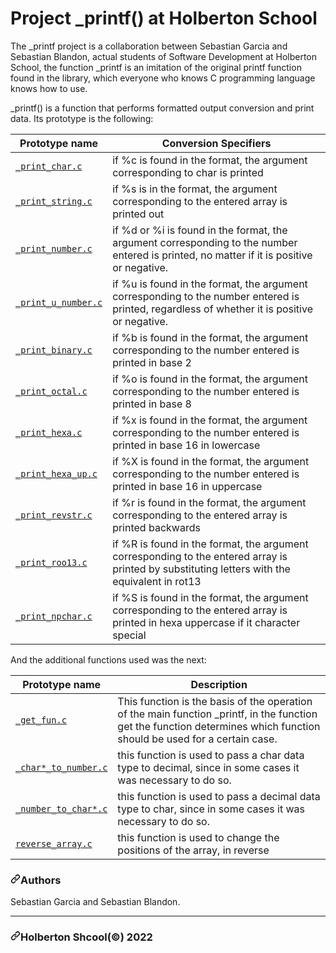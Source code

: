 <h1 class="gap">Project _printf() at Holberton School</h1>
<p dir="auto">The _printf project is a collaboration between Sebastian Garcia and Sebastian Blandon, actual students of Software Development at Holberton School, the function _printf is an imitation of the original printf function found in the <stdio.h> library, which everyone who knows C programming language knows how to use.</p>
<p dir="auto">_printf() is a function that performs formatted output conversion and print data. Its prototype is the following:</p>

<table>
<thead>
<tr>
<th>Prototype name</th>
<th>Conversion Specifiers</th>
</tr>
</thead>
<tbody>
<tr>
<td><a href="https://github.com/SebasGTX1/printf/blob/master/_print_char.c"><code>_print_char.c</code></a></td>
<td>if %c is found in the format, the argument corresponding to char is printed</td>
</tr>
<tr>
<td><a href="https://github.com/SebasGTX1/printf/blob/master/_print_string.c"><code>_print_string.c</code></a></td>
<td>if %s is in the format, the argument corresponding to the entered array is printed out</td>
</tr>
<tr>
<td><a href="https://github.com/SebasGTX1/printf/blob/master/_print_number.c"><code>_print_number.c</code></a></td>
<td>if %d or %i is found in the format, the argument corresponding to the number entered is printed, no matter if it is positive or negative.</td>
</tr>
<tr>
<td><a href="https://github.com/SebasGTX1/printf/blob/master/_print_u_number.c"><code>_print_u_number.c</code></a></td>
<td>if %u is found in the format, the argument corresponding to the number entered is printed, regardless of whether it is positive or negative.</td>
</tr>
<tr>
<td><a href="https://github.com/SebasGTX1/printf/blob/master/_print_binary.c"><code>_print_binary.c</code></a></td>
<td>if %b is found in the format, the argument corresponding to the number entered is printed in base 2</td>
</tr>
<tr>
<td><a href="https://github.com/SebasGTX1/printf/blob/master/_print_octal.c"><code>_print_octal.c</code></a></td>
<td>if %o is found in the format, the argument corresponding to the number entered is printed in base 8</td>
</tr>
<tr>
<td><a href="https://github.com/SebasGTX1/printf/blob/master/_print_hexa.c"><code>_print_hexa.c</code></a></td>
<td>if %x is found in the format, the argument corresponding to the number entered is printed in base 16 in lowercase</td>
</tr>
<tr>
<td><a href="https://github.com/SebasGTX1/printf/blob/master/_print_hexa_up.c"><code>_print_hexa_up.c</code></a></td>
<td>if %X is found in the format, the argument corresponding to the number entered is printed in base 16 in uppercase</td>
</tr>
<tr>
<td><a href="https://github.com/SebasGTX1/printf/blob/master/_print_revstr.c"><code>_print_revstr.c</code></a></td>
<td>if %r is found in the format, the argument corresponding to the entered array is printed backwards</td>
</tr>
<tr>
<td><a href="https://github.com/SebasGTX1/printf/blob/master/_print_roo13.c"><code>_print_roo13.c</code></a></td>
<td>if %R is found in the format, the argument corresponding to the entered array is printed by substituting letters with the equivalent in rot13</td>
</tr>
<tr>
<td><a href="https://github.com/SebasGTX1/printf/blob/master/_print_npchar.c"><code>_print_npchar.c</code></a></td>
<td>if %S is found in the format, the argument corresponding to the entered array is printed in hexa uppercase if it character special</td>
</tr>
</tbody>
</table>

<p dir="auto">And the additional functions used was the next:</p>

<table>
<thead>
<tr>
<th>Prototype name</th>
<th>Description</th>
</tr>
</thead>
<tbody>
<tr>
<td><a href="https://github.com/SebasGTX1/printf/blob/master/get_fun.c"><code>_get_fun.c</code></a></td>
<td>This function is the basis of the operation of the main function _printf, in the function get the function determines which function should be used for a certain case.</td>
</tr>
<tr>
<td><a href="https://github.com/SebasGTX1/printf/blob/master/_char*_to_number.c"><code>_char*_to_number.c</code></a></td>
<td>this function is used to pass a char data type to decimal, since in some cases it was necessary to do so.</td>
</tr>
<tr>
<td><a href="https://github.com/SebasGTX1/printf/blob/master/_number_to_char*.c"><code>_number_to_char*.c</code></a></td>
<td>this function is used to pass a decimal data type to char, since in some cases it was necessary to do so.</td>
</tr>
<tr>
<td><a href="https://github.com/SebasGTX1/printf/blob/master/reverse_array.c"><code>reverse_array.c</code></a></td>
<td>this function is used to change the positions of the array, in reverse</td>
</tr>
</tbody>
</table>

<h3 dir="auto"><svg class="octicon octicon-link" viewbox="0 0 16 16" version="1.1" width="16" height="16" aria-hidden="true"><path fill-rule="evenodd" d="M7.775 3.275a.75.75 0 001.06 1.06l1.25-1.25a2 2 0 112.83 2.83l-2.5 2.5a2 2 0 01-2.83 0 .75.75 0 00-1.06 1.06 3.5 3.5 0 004.95 0l2.5-2.5a3.5 3.5 0 00-4.95-4.95l-1.25 1.25zm-4.69 9.64a2 2 0 010-2.83l2.5-2.5a2 2 0 012.83 0 .75.75 0 001.06-1.06 3.5 3.5 0 00-4.95 0l-2.5 2.5a3.5 3.5 0 004.95 4.95l1.25-1.25a.75.75 0 00-1.06-1.06l-1.25 1.25a2 2 0 01-2.83 0z"></path></svg>Authors</h3>
<p dir="auto">Sebastian Garcia and Sebastian Blandon.</p>
<hr />
<h3 dir="auto"><svg class="octicon octicon-link" viewbox="0 0 16 16" version="1.1" width="16" height="16" aria-hidden="true"><path fill-rule="evenodd" d="M7.775 3.275a.75.75 0 001.06 1.06l1.25-1.25a2 2 0 112.83 2.83l-2.5 2.5a2 2 0 01-2.83 0 .75.75 0 00-1.06 1.06 3.5 3.5 0 004.95 0l2.5-2.5a3.5 3.5 0 00-4.95-4.95l-1.25 1.25zm-4.69 9.64a2 2 0 010-2.83l2.5-2.5a2 2 0 012.83 0 .75.75 0 001.06-1.06 3.5 3.5 0 00-4.95 0l-2.5 2.5a3.5 3.5 0 004.95 4.95l1.25-1.25a.75.75 0 00-1.06-1.06l-1.25 1.25a2 2 0 01-2.83 0z"></path></svg>Holberton Shcool(©) 2022</h3>